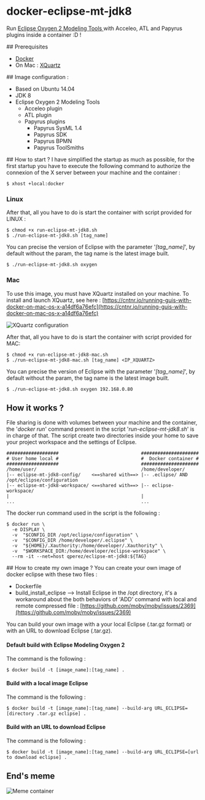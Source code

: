 # docker-eclipse-mt-jdk8

Run [Eclipse Oxygen 2 Modeling Tools ](https://www.eclipse.org/downloads/packages/release/Oxygen/2) with Acceleo, ATL and Papyrus plugins inside a container :D !

## Prerequisites
* [Docker](https://www.docker.com/community-edition)
* On Mac : [XQuartz](https://www.xquartz.org/)

## Image configuration :
* Based on Ubuntu 14.04
* JDK 8
* Eclipse Oxygen 2 Modeling Tools 
    * Acceleo plugin
    * ATL plugin
    * Papyrus plugins
        * Papyrus SysML 1.4
        * Papyrus SDK 
        * Papyrus BPMN
        * Papyrus ToolSmiths
        
    
## How to start ? 
I have simplified the startup as much as possible,
for the first startup you have to execute the following command to authorize 
the connexion of the X server between your machine and the container : 
```shell
$ xhost +local:docker
```
### Linux 
After that, all you have to do is start the container with script provided for LINUX : 
```shell
$ chmod +x run-eclipse-mt-jdk8.sh
$ ./run-eclipse-mt-jdk8.sh [tag_name]
```
You can precise the version of Eclipse with the parameter '_[tag_name]_', by default without the param, the tag name is 
the latest image built.
```shell
$ ./run-eclipse-mt-jdk8.sh oxygen
```

### Mac
To use this image, you must have XQuartz installed on your machine.
To install and launch XQuartz, see here : [https://cntnr.io/running-guis-with-docker-on-mac-os-x-a14df6a76efc](https://cntnr.io/running-guis-with-docker-on-mac-os-x-a14df6a76efc)

![XQuartz configuration](https://cdn-images-1.medium.com/max/800/1*t9RTn9w0PwQAMtK1yrq1GQ.png)

After that, all you have to do is start the container with script provided for MAC: 
```shell
$ chmod +x run-eclipse-mt-jdk8-mac.sh
$ ./run-eclipse-mt-jdk8-mac.sh [tag_name] <IP_XQUARTZ>
```
You can precise the version of Eclipse with the parameter '_[tag_name]_', by default without the param, the tag name is 
the latest image built.
```shell
$ ./run-eclipse-mt-jdk8.sh oxygen 192.168.0.80
```

## How it works ?  
File sharing is done with volumes between your machine and the container, 
the '_docker run_' command present in the script '_run-eclipse-mt-jdk8.sh_' is in charge of that.
The script create two directories inside your home to save your project workspace and the settings of Eclipse.
```shell
###################                              #####################
# User home local #                              #  Docker container #
###################                              #####################
/home/user/                                      /home/developer/
|-- eclipse-mt-jdk8-config/    <==shared with==> |-- .eclipse/ AND /opt/eclipse/configuration 
|-- eclipse-mt-jdk8-workspace/ <==shared with==> |-- eclipse-workspace/
|                                                |
...                                              ...
```
The docker run command used in the script is the following :
 ```shell
 $ docker run \
   -e DISPLAY \
   -v  "$CONFIG_DIR /opt/eclipse/configuration" \
   -v  "$CONFIG_DIR /home/developer/.eclipse" \
   -v  "${HOME}/.Xauthority:/home/developer/.Xauthority" \
   -v  "$WORKSPACE_DIR:/home/developer/eclipse-workspace" \
   --rm -it --net=host qperez/eclipse-mt-jdk8:${TAG}
 ```


## How to create my own image ? 
You can create your own image of docker eclipse with these two files : 
* Dockerfile
* build_install_eclipse --> Install Eclipse in the /opt directory, it's a workaround about the both
behaviors of 'ADD' command with local and remote compressed file : [https://github.com/moby/moby/issues/2369](https://github.com/moby/moby/issues/2369)

You can build your own image with a your local Eclipse (.tar.gz format) or with an URL to download
Eclipse (.tar.gz).

#### Default build with Eclipse Modeling Oxygen 2
The command is the following : 
 ```shell
$ docker build -t [image_name]:[tag_name] .
 ```

#### Build with a local image Eclipse
The command is the following : 
 ```shell
$ docker build -t [image_name]:[tag_name] --build-arg URL_ECLIPSE=[directory .tar.gz eclipse] .
 ```

#### Build with an URL to download Eclipse
The command is the following : 
 ```shell
$ docker build -t [image_name]:[tag_name] --build-arg URL_ECLIPSE=[url to download eclipse] .
 ```

## End's meme
![Meme container](http://blog.cloud66.com/content/images/2015/05/56291573.jpg)